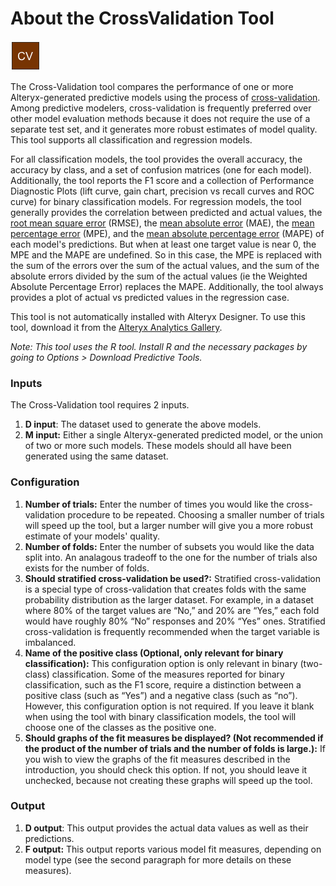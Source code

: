 # About the CrossValidation Tool

<img src="../../CrossValidationIcon.png" width=48 height=48 />



The Cross-Validation tool compares the performance of one or more Alteryx-generated predictive models using the process of [cross-validation](https://en.wikipedia.org/wiki/Cross-validation_(statistics)). Among predictive modelers, cross-validation is frequently preferred over other model evaluation methods because it does not require the use of a separate test set, and it generates more robust estimates of model quality. This tool supports all classification and regression models.

For all classification models, the tool provides the overall accuracy, the accuracy by class, and a set of confusion matrices (one for each model). Additionally, the tool reports the F1 score and a collection of Performance Diagnostic Plots (lift curve, gain chart, precision vs recall curves and ROC curve) for binary classification models. For regression models, the tool generally provides the correlation between predicted and actual values, the [root mean square error](https://en.wikipedia.org/wiki/Root-mean-square_deviation) (RMSE), the [mean absolute error](https://en.wikipedia.org/wiki/Mean_absolute_error) (MAE), the [mean percentage error](https://en.wikipedia.org/wiki/Mean_percentage_error) (MPE), and the [mean absolute percentage error](https://en.wikipedia.org/wiki/Mean_absolute_percentage_error) (MAPE) of each model's predictions. But when at least one target value is near 0, the MPE and the MAPE are undefined. So in this case, the MPE is replaced with the sum of the errors over the sum of the actual values, and the sum of the absolute errors divided by the sum of the actual values (ie the Weighted Absolute Percentage Error) replaces the MAPE. Additionally, the tool always provides a plot of actual vs predicted values in the regression case.

This tool is not automatically installed with Alteryx Designer. To use this tool, download it from the [Alteryx Analytics Gallery](https://gallery.alteryx.com/).


_Note: This tool uses the R tool. Install R and the necessary packages by going to Options > Download Predictive Tools._

### Inputs

The Cross-Validation tool requires 2 inputs.

1.  **D input**: The dataset used to generate the above models.
2.  **M input:** Either a single Alteryx-generated predicted model, or the union of two or more such models. These models should all have been generated using the same dataset.

### Configuration

1. __Number of trials:__ Enter the number of times you would like the cross-validation procedure to be repeated. Choosing a smaller number of trials will speed up the tool, but a larger number will give you a more robust estimate of your models' quality.
2. __Number of folds:__ Enter the number of subsets you would like the data split into. An analagous tradeoff to the one for the number of trials also exists for the number of folds.
3. __Should stratified cross-validation be used?:__ Stratified cross-validation is a special type of cross-validation that creates folds with the same probability distribution as the larger dataset. For example, in a dataset where 80% of the target values are “No,” and 20% are “Yes,” each fold would have roughly 80% “No” responses and 20% “Yes” ones. Stratified cross-validation is frequently recommended when the target variable is imbalanced.
4. __Name of the positive class (Optional, only relevant for binary classification):__ This configuration option is only relevant in binary (two-class) classification. Some of the measures reported for binary classification, such as the F1 score, require a distinction between a positive class (such as “Yes”) and a negative class (such as “no”). However, this configuration option is not required. If you leave it blank when using the tool with binary classification models, the tool will choose one of the classes as the positive one.
5. __Should graphs of the fit measures be displayed? (Not recommended if the product of the number of trials and the number of folds is large.):__ If you wish to view the graphs of the fit measures described in the introduction, you should check this option. If not, you should leave it unchecked, because not creating these graphs will speed up the tool.

### Output

1. **D output**: This output provides the actual data values as well as their predictions.
2. **F output:** This output reports various model fit measures, depending on model type (see the second paragraph for more details on these measures).

